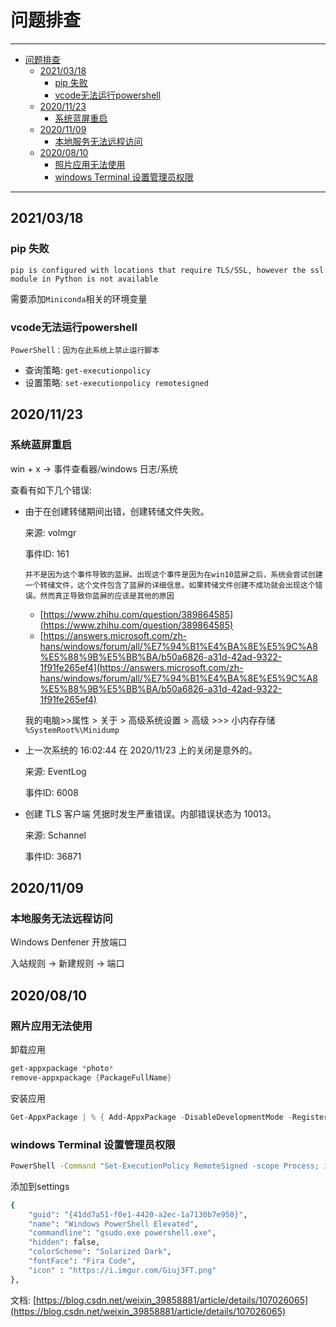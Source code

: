# 问题排查

------

- [问题排查](#问题排查)
  - [2021/03/18](#20210318)
    - [pip 失败](#pip-失败)
    - [vcode无法运行powershell](#vcode无法运行powershell)
  - [2020/11/23](#20201123)
    - [系统蓝屏重启](#系统蓝屏重启)
  - [2020/11/09](#20201109)
    - [本地服务无法远程访问](#本地服务无法远程访问)
  - [2020/08/10](#20200810)
    - [照片应用无法使用](#照片应用无法使用)
    - [windows Terminal 设置管理员权限](#windows-terminal-设置管理员权限)

------

## 2021/03/18

### pip 失败 

```
pip is configured with locations that require TLS/SSL, however the ssl module in Python is not available
```

需要添加`Miniconda`相关的环境变量

### vcode无法运行powershell

```
PowerShell：因为在此系统上禁止运行脚本
```

- 查询策略: `get-executionpolicy`
- 设置策略: `set-executionpolicy remotesigned`

## 2020/11/23

### 系统蓝屏重启

win + x -> 事件查看器/windows 日志/系统

查看有如下几个错误:
- 由于在创建转储期间出错，创建转储文件失败。

  来源: volmgr

  事件ID: 161

    ```
    并不是因为这个事件导致的蓝屏。出现这个事件是因为在win10蓝屏之后，系统会尝试创建一个转储文件，这个文件包含了蓝屏的详细信息。如果转储文件创建不成功就会出现这个错误。然而真正导致你蓝屏的应该是其他的原因
    ```
    - [https://www.zhihu.com/question/389864585](https://www.zhihu.com/question/389864585)
    - [https://answers.microsoft.com/zh-hans/windows/forum/all/%E7%94%B1%E4%BA%8E%E5%9C%A8%E5%88%9B%E5%BB%BA/b50a6826-a31d-42ad-9322-1f91fe265ef4](https://answers.microsoft.com/zh-hans/windows/forum/all/%E7%94%B1%E4%BA%8E%E5%9C%A8%E5%88%9B%E5%BB%BA/b50a6826-a31d-42ad-9322-1f91fe265ef4)

  我的电脑>>属性 > 关于 > 高级系统设置 > 高级 >>> 小内存存储 `%SystemRoot%\Minidump`

- 上一次系统的 16:02:44 在 ‎2020/‎11/‎23 上的关闭是意外的。

  来源: EventLog

  事件ID: 6008

- 创建 TLS 客户端 凭据时发生严重错误。内部错误状态为 10013。

  来源: Schannel

  事件ID: 36871

## 2020/11/09

### 本地服务无法远程访问

Windows Denfener 开放端口

入站规则 -> 新建规则 -> 端口

## 2020/08/10

### 照片应用无法使用

卸载应用

``` ps1
get-appxpackage *photo*
remove-appxpackage {PackageFullName}
```

安装应用
``` ps1
Get-AppxPackage | % { Add-AppxPackage -DisableDevelopmentMode -Register "$($_.InstallLocation)\AppxManifest.xml" -verbose }
```

### windows Terminal 设置管理员权限

``` sh
PowerShell -Command "Set-ExecutionPolicy RemoteSigned -scope Process; iwr -useb https://raw.githubusercontent.com/gerardog/gsudo/master/installgsudo.ps1 | iex"
```

添加到settings

``` sh
{
    "guid": "{41dd7a51-f0e1-4420-a2ec-1a7130b7e950}",
    "name": "Windows PowerShell Elevated",
    "commandline": "gsudo.exe powershell.exe",
    "hidden": false,
    "colorScheme": "Solarized Dark",
    "fontFace": "Fira Code",
    "icon" : "https://i.imgur.com/Giuj3FT.png"
},
```

文档: [https://blog.csdn.net/weixin_39858881/article/details/107026065](https://blog.csdn.net/weixin_39858881/article/details/107026065)

